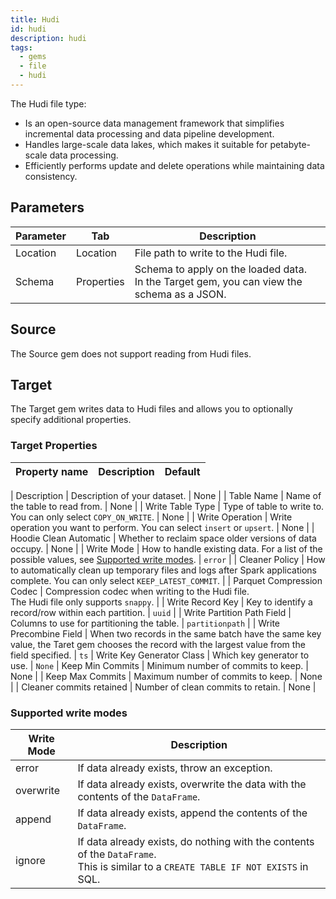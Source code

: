 ```yaml
---
title: Hudi
id: hudi
description: hudi
tags:
  - gems
  - file
  - hudi
---
```


The Hudi file type:

- Is an open-source data management framework that simplifies incremental data processing and data pipeline development.
- Handles large-scale data lakes, which makes it suitable for petabyte-scale data processing.
- Efficiently performs update and delete operations while maintaining data consistency.

## Parameters

| Parameter | Tab        | Description                                                                                    |
| --------- | ---------- | ---------------------------------------------------------------------------------------------- |
| Location  | Location   | File path to write to the Hudi file.                                                           |
| Schema    | Properties | Schema to apply on the loaded data. <br/>In the Target gem, you can view the schema as a JSON. |

## Source

The Source gem does not support reading from Hudi files.

## Target

The Target gem writes data to Hudi files and allows you to optionally specify additional properties.

### Target Properties

| Property name | Description | Default |
| ------------- | ----------- | ------- |

| Description | Description of your dataset. | None |
| Table Name | Name of the table to read from. | None |
| Write Table Type | Type of table to write to. You can only select `COPY_ON_WRITE`. | None |
| Write Operation | Write operation you want to perform. You can select `insert` or `upsert`. | None |
| Hoodie Clean Automatic | Whether to reclaim space older versions of data occupy. | None |
| Write Mode | How to handle existing data. For a list of the possible values, see [Supported write modes](#supported-write-modes). | `error` |
| Cleaner Policy | How to automatically clean up temporary files and logs after Spark applications complete. You can only select `KEEP_LATEST_COMMIT`. |
| Parquet Compression Codec | Compression codec when writing to the Hudi file. <br/>The Hudi file only supports `snappy`. |
| Write Record Key | Key to identify a record/row within each partition. | `uuid` |
| Write Partition Path Field | Columns to use for partitioning the table. | `partitionpath` |
| Write Precombine Field | When two records in the same batch have the same key value, the Taret gem chooses the record with the largest value from the field specified. | `ts`
| Write Key Generator Class | Which key generator to use. | `None`
| Keep Min Commits | Minimum number of commits to keep. | None |
| Keep Max Commits | Maximum number of commits to keep. | None |
| Cleaner commits retained | Number of clean commits to retain. | None |

### Supported write modes

| Write Mode | Description                                                                                                                             |
| ---------- | --------------------------------------------------------------------------------------------------------------------------------------- |
| error      | If data already exists, throw an exception.                                                                                             |
| overwrite  | If data already exists, overwrite the data with the contents of the `DataFrame`.                                                        |
| append     | If data already exists, append the contents of the `DataFrame`.                                                                         |
| ignore     | If data already exists, do nothing with the contents of the `DataFrame`. <br/>This is similar to a `CREATE TABLE IF NOT EXISTS` in SQL. |

